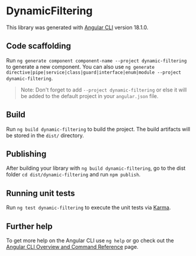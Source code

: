 # DynamicFiltering

This library was generated with [Angular CLI](https://github.com/angular/angular-cli) version 18.1.0.

## Code scaffolding

Run `ng generate component component-name --project dynamic-filtering` to generate a new component. You can also use `ng generate directive|pipe|service|class|guard|interface|enum|module --project dynamic-filtering`.
> Note: Don't forget to add `--project dynamic-filtering` or else it will be added to the default project in your `angular.json` file. 

## Build

Run `ng build dynamic-filtering` to build the project. The build artifacts will be stored in the `dist/` directory.

## Publishing

After building your library with `ng build dynamic-filtering`, go to the dist folder `cd dist/dynamic-filtering` and run `npm publish`.

## Running unit tests

Run `ng test dynamic-filtering` to execute the unit tests via [Karma](https://karma-runner.github.io).

## Further help

To get more help on the Angular CLI use `ng help` or go check out the [Angular CLI Overview and Command Reference](https://angular.dev/tools/cli) page.
